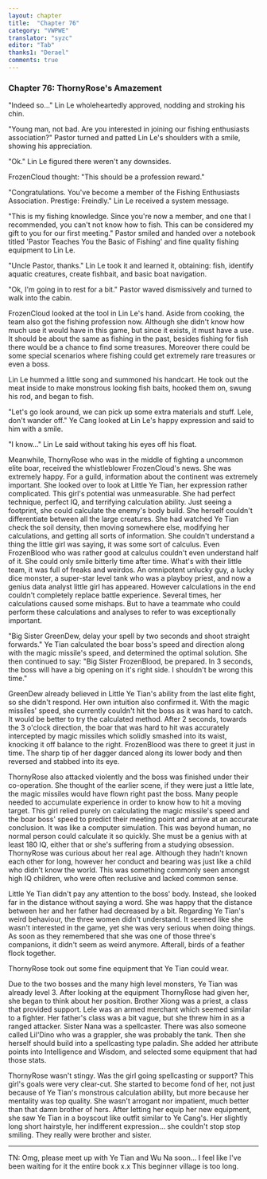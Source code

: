 ```yaml
---
layout: chapter
title:  "Chapter 76"
category: "VWPWE"
translator: "syzc"
editor: "Tab"
thanks1: "Derael"
comments: true
---
```


### Chapter 76: ThornyRose's Amazement
 
"Indeed so..." Lin Le wholeheartedly approved, nodding and stroking his chin.
 
"Young man, not bad. Are you interested in joining our fishing enthusiasts association?" Pastor turned and patted Lin Le's shoulders with a smile, showing his appreciation.
 
"Ok." Lin Le figured there weren't any downsides.
 
FrozenCloud thought: "This should be a profession reward."
 
"Congratulations. You've become a member of the Fishing Enthusiasts Association. Prestige: Freindly." Lin Le received a system message.
 
"This is my fishing knowledge. Since you're now a member, and one that I recommended, you can't not know how to fish. This can be considered my gift to you for our first meeting." Pastor smiled and handed over a notebook titled 'Pastor Teaches You the Basic of Fishing' and fine quality fishing equipment to Lin Le.
 
"Uncle Pastor, thanks." Lin Le took it and learned it, obtaining: fish, identify aquatic creatures, create fishbait, and basic boat navigation.
 
"Ok, I'm going in to rest for a bit." Pastor waved dismissively and turned to walk into the cabin.
 
FrozenCloud looked at the tool in Lin Le's hand. Aside from cooking, the team also got the fishing profession now. Although she didn't know how much use it would have in this game, but since it exists, it must have a use. It should be about the same as fishing in the past, besides fishing for fish there would be a chance to find some treasures. Moreover there could be some special scenarios where fishing could get extremely rare treasures or even a boss.
 
Lin Le hummed a little song and summoned his handcart. He took out the meat inside to make monstrous looking fish baits, hooked them on, swung his rod, and began to fish.
 
"Let's go look around, we can pick up some extra materials and stuff. Lele, don't wander off." Ye Cang looked at Lin Le's happy expression and said to him with a smile.
 
"I know..." Lin Le said without taking his eyes off his float.
 
Meanwhile, ThornyRose who was in the middle of fighting a uncommon elite boar, received the whistleblower FrozenCloud's news. She was extremely happy. For a guild, information about the continent was extremely important. She looked over to look at Little Ye Tian, her expression rather complicated. This girl's potential was unmeasurable. She had perfect technique, perfect IQ, and terrifying calculation ability. Just seeing a footprint, she could calculate the enemy's body build. She herself couldn't differentiate between all the large creatures. She had watched Ye Tian check the soil density, then moving somewhere else, modifying her calculations, and getting all sorts of information. She couldn't understand a thing the little girl was saying, it was some sort of calculus. Even FrozenBlood who was rather good at calculus couldn't even understand half of it. She could only smile bitterly time after time. What's with their little team, it was full of freaks and weirdos. An omnipotent unlucky guy, a lucky dice monster, a super-star level tank who was a playboy priest, and now a genius data analyst little girl has appeared. However calculations in the end couldn't completely replace battle experience. Several times, her calculations caused some mishaps. But to have a teammate who could perform these calculations and analyses to refer to was exceptionally important. 
 
"Big Sister GreenDew, delay your spell by two seconds and shoot straight forwards." Ye Tian calculated the boar boss's speed and direction along with the magic missile's speed, and determined the optimal solution. She then continued to say: "Big Sister FrozenBlood, be prepared. In 3 seconds, the boss will have a big opening on it's right side. I shouldn't be wrong this time." 
 
GreenDew already believed in Little Ye Tian's ability from the last elite fight, so she didn't respond. Her own intuition also confirmed it. With the magic missiles' speed, she currently couldn't hit the boss as it was hard to catch. It would be better to try the calculated method. After 2 seconds, towards the 3 o'clock direction, the boar that was hard to hit was accurately intercepted by magic missiles which solidly smashed into its waist, knocking it off balance to the right. FrozenBlood was there to greet it just in time. The sharp tip of her dagger danced along its lower body and then reversed and stabbed into its eye. 
 
ThornyRose also attacked violently and the boss was finished under their co-operation. She thought of the earlier scene, if they were just a little late, the magic missiles would have flown right past the boss. Many people needed to accumulate experience in order to know how to hit a moving target. This girl relied purely on calculating the magic missile's speed and the boar boss' speed to predict their meeting point and arrive at an accurate conclusion. It was like a computer simulation. This was beyond human, no normal person could calculate it so quickly. She must be a genius with at least 180 IQ, either that or she's suffering from a studying obsession. ThornyRose was curious about her real age. Although they hadn't known each other for long, however her conduct and bearing was just like a child who didn't know the world. This was something commonly seen amongst high IQ children, who were often reclusive and lacked common sense.
 
Little Ye Tian didn't pay any attention to the boss' body. Instead, she looked far in the distance without saying a word. She was happy that the distance between her and her father had decreased by a bit. Regarding Ye Tian's weird behaviour, the three women didn't understand. It seemed like she wasn't interested in the game, yet she was very serious when doing things. As soon as they remembered that she was one of those three's companions, it didn't seem as weird anymore. Afterall, birds of a feather flock together.
 
ThornyRose took out some fine equipment that Ye Tian could wear. 
 
Due to the two bosses and the many high level monsters, Ye Tian was already level 3. After looking at the equipment ThornyRose had given her, she began to think about her position. Brother Xiong was a priest, a class that provided support. Lele was an armed merchant which seemed similar to a fighter. Her father's class was a bit vague, but she threw him in as a ranged attacker. Sister Nana was a spellcaster. There was also someone called Lil'Dino who was a grappler, she was probably the tank. Then she herself should build into a spellcasting type paladin. She added her attribute points into Intelligence and Wisdom, and selected some equipment that had those stats.
 
ThornyRose wasn't stingy. Was the girl going spellcasting or support? This girl's goals were very clear-cut. She started to become fond of her, not just because of Ye Tian's monstrous calculation ability, but more because her mentality was top quality. She wasn't arrogant nor impatient, much better than that damn brother of hers. After letting her equip her new equipment, she saw Ye Tian in a boyscout like outfit similar to Ye Cang's. Her slightly long short hairstyle, her indifferent expression... she couldn't stop stop smiling. They really were brother and sister.

---

TN: Omg, please meet up with Ye Tian and Wu Na soon... I feel like I've been waiting for it the entire book x.x This beginner village is too long.